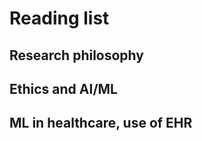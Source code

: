 # Reading list 

## Research philosophy



## Ethics and AI/ML



## ML in healthcare, use of EHR






